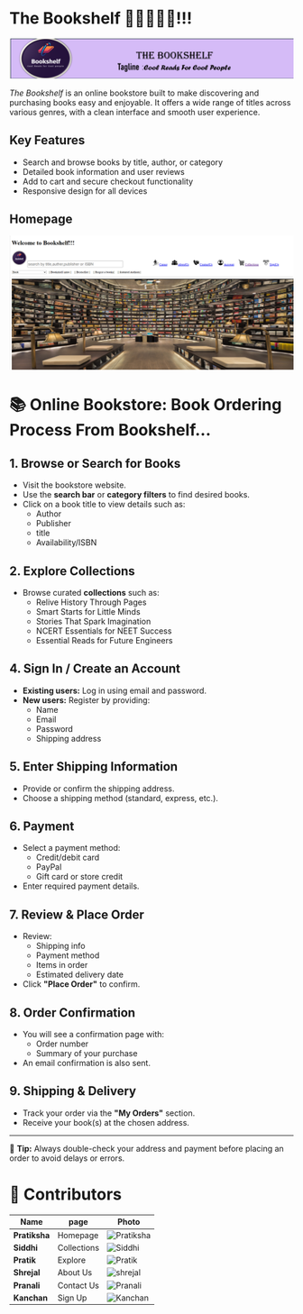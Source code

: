 # The Bookshelf 📔📕📘📗📙!!!
![headind tag](./Markdown/header.png)


*The Bookshelf* is an online bookstore built to make discovering and purchasing books easy and enjoyable. It offers a wide range of titles across various genres, with a clean interface and smooth user experience.

## Key Features
- Search and browse books by title, author, or category
- Detailed book information and user reviews
- Add to cart and secure checkout functionality
- Responsive design for all devices

## Homepage
![homepage](./Markdown/homepage.png)

# 📚 Online Bookstore: Book Ordering Process From Bookshelf...

## 1. Browse or Search for Books
- Visit the bookstore website.
- Use the **search bar** or **category filters** to find desired books.
- Click on a book title to view details such as:
  - Author
  - Publisher
  - title
  - Availability/ISBN

## 2. Explore Collections
- Browse curated **collections** such as:
  - Relive History Through Pages
  - Smart Starts for Little Minds 
  - Stories That Spark Imagination 
  - NCERT Essentials for NEET Success
  - Essential Reads for Future Engineers



## 4. Sign In / Create an Account
- **Existing users:** Log in using email and password.
- **New users:** Register by providing:
  - Name
  - Email
  - Password
  - Shipping address

## 5. Enter Shipping Information
- Provide or confirm the shipping address.
- Choose a shipping method (standard, express, etc.).

## 6. Payment
- Select a payment method:
  - Credit/debit card
  - PayPal
  - Gift card or store credit
- Enter required payment details.

## 7. Review & Place Order
- Review:
  - Shipping info
  - Payment method
  - Items in order
  - Estimated delivery date
- Click **"Place Order"** to confirm.

## 8. Order Confirmation
- You will see a confirmation page with:
  - Order number
  - Summary of your purchase
- An email confirmation is also sent.

## 9. Shipping & Delivery
- Track your order via the **"My Orders"** section.
- Receive your book(s) at the chosen address.

---

📝 **Tip:** Always double-check your address and payment before placing an order to avoid delays or errors.

#

# 👥 Contributors

| Name | page | Photo |
|------|------|-------|
| **Pratiksha** |Homepage| ![Pratiksha](#1) |
| **Siddhi** | Collections | ![Siddhi](#2) |
| **Pratik** | Explore | ![Pratik](#3) |
| **Shrejal** |About Us| ![shrejal](#4) |
| **Pranali** |Contact Us| ![Pranali](#5) |
| **Kanchan** |Sign Up| ![Kanchan](#6)|







